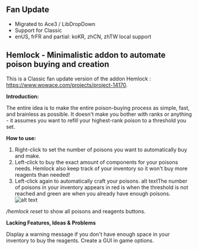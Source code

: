 Fan Update
---------------------------------------

* Migrated to Ace3 / LibDropDown
* Support for Classic
* enUS, frFR and partial: koKR, zhCN, zhTW local support


Hemlock - Minimalistic addon to automate poison buying and creation
---------------------------------------
This is a Classic fan update version of the addon Hemlock : https://www.wowace.com/projects/project-14170.

**Introduction:**

The entire idea is to make the entire poison-buying process as simple, fast, and brainless as possible.
It doesn't make you bother with ranks or anything - it assumes you want to refill your highest-rank poison to a threshold you set.

**How to use:**

1. Right-click to set the number of poisons you want to automatically buy and make.
2. Left-click to buy the exact amount of components for your poisons needs.
Hemlock also keep track of your inventory so it won't buy more reagents than needed!
3. Left-click again to automatically craft your poisons.
alt textThe number of poisons in your inventory appears in red is when the threshold is not reached and green are when you already have enough poisons. 
![alt text](https://i.imgur.com/OxkJP09.png)

*/hemlock reset* to show all poisons and reagents buttons.

**Lacking Features, Ideas & Problems**

Display a warning message if you don't have enough space in your inventory to buy the reagents.
Create a GUI in game options.
